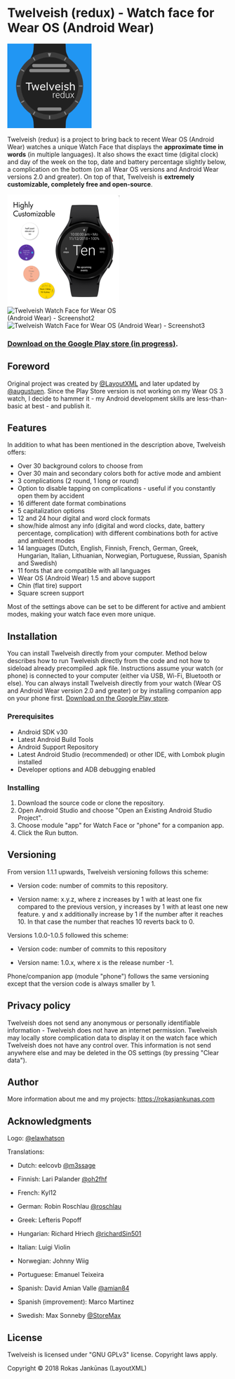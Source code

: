 # Twelveish (redux) - Watch face for Wear OS (Android Wear)

<img src="app/src/main/ic_launcher-web.png" width="192" alt="Twelveish Watch Face for Wear OS (Android Wear) - Logo">

Twelveish (redux) is a project to bring back to recent Wear OS (Android Wear) watches a unique Watch Face that displays the **approximate time in words** (in multiple languages). It also shows the exact time (digital clock) and day of the week on the top, date and battery percentage slightly below, a complication on the bottom (on all Wear OS versions and Android Wear versions 2.0 and greater). On top of that, Twelveish is **extremely customizable, completely free and open-source**.

<img src="screenshots/Twelveish-1.png" width="256" alt="Twelveish Watch Face for Wear OS (Android Wear) - Screenshot1" align="left">

<img src="screenshots/Twelveish-2.png" width="256" alt="Twelveish Watch Face for Wear OS (Android Wear) - Screenshot2" align="left">

<img src="screenshots/Twelveish-3.png" width="256" alt="Twelveish Watch Face for Wear OS (Android Wear) - Screenshot3">

### [Download on the Google Play store (in progress)](https://play.google.com/store/apps/details?id=com.psychowood.twelveishredux).

## Foreword

Original project was created by [@LayoutXML](https://github.com/LayoutXML/Twelveish) and later updated by [@augustuen](https://github.com/augustuen/Twelveish). 
Since the Play Store version is not working on my Wear OS 3 watch, I decide to hammer it - my Android development skills are less-than-basic at best - and publish it.

## Features

In addition to what has been mentioned in the description above, Twelveish offers:

* Over 30 background colors to choose from
* Over 30 main and secondary colors both for active mode and ambient
* 3 complications (2 round, 1 long or round)
* Option to disable tapping on complications - useful if you constantly open them by accident
* 16 different date format combinations
* 5 capitalization options
* 12 and 24 hour digital and word clock formats
* show/hide almost any info (digital and word clocks, date, battery percentage, complication) with different combinations both for active and ambient modes
* 14 languages (Dutch, English, Finnish, French, German, Greek, Hungarian, Italian, Lithuanian, Norwegian, Portuguese, Russian, Spanish and Swedish)
* 11 fonts that are compatible with all languages
* Wear OS (Android Wear) 1.5 and above support
* Chin (flat tire) support
* Square screen support

Most of the settings above can be set to be different for active and ambient modes, making your watch face even more unique.

## Installation

You can install Twelveish directly from your computer. Method below describes how to run Twelveish directly from the code and not how to sideload already precompiled .apk file. Instructions assume your watch (or phone) is connected to your computer (either via USB, Wi-Fi, Bluetooth or else). You can always install Twelveish directly from your watch (Wear OS and Android Wear version 2.0 and greater) or by installing companion app on your phone first. [Download on the Google Play store](https://play.google.com/store/apps/details?id=com.psychowood.twelveishredux).

### Prerequisites

* Android SDK v30
* Latest Android Build Tools
* Android Support Repository
* Latest Android Studio (recommended) or other IDE, with Lombok plugin installed
* Developer options and ADB debugging enabled

### Installing

1. Download the source code or clone the repository.
2. Open Android Studio and choose "Open an Existing Android Studio Project".
3. Choose module "app" for Watch Face or "phone" for a companion app.
4. Click the Run button.

## Versioning

From version 1.1.1 upwards, Twelveish versioning follows this scheme:

* Version code: number of commits to this repository.

* Version name: x.y.z, where z increases by 1 with at least one fix compared to the previous version, y increases by 1 with at least one new feature. y and x additionally increase by 1 if the number after it reaches 10. In that case the number that reaches 10 reverts back to 0.

Versions 1.0.0-1.0.5 followed this scheme:

* Version code: number of commits to this repository

* Version name: 1.0.x, where x is the release number -1.

Phone/companion app (module "phone") follows the same versioning except that the version code is always smaller by 1.

## Privacy policy

Twelveish does not send any anonymous or personally identifiable information - Twelveish does not have an internet permission. Twelveish may locally store complication data to display it on the watch face which Twelveish does not have any control over. This information is not send anywhere else and may be deleted in the OS settings (by pressing "Clear data").

## Author

More information about me and my projects: https://rokasjankunas.com

## Acknowledgments

Logo: [@elawhatson](https://github.com/elawhatson)

Translations:

* Dutch: eelcovb [@m3ssage](https://github.com/m3ssage)

* Finnish: Lari Palander [@oh2fhf](https://github.com/oh2fhf)

* French: Kyl12

* German: Robin Roschlau [@roschlau](https://github.com/roschlau)

* Greek: Lefteris Popoff

* Hungarian: Richard Hriech [@richardSin501](https://github.com/richardSin501)

* Italian: Luigi Violin

* Norwegian: Johnny Wiig

* Portuguese: Emanuel Teixeira

* Spanish: David Amian Valle [@amian84](https://github.com/amian84)

* Spanish (improvement): Marco Martinez

* Swedish: Max Sonneby [@StoreMax](https://github.com/StoreMax)

## License

Twelveish is licensed under "GNU GPLv3" license. Copyright laws apply.

Copyright © 2018 Rokas Jankūnas (LayoutXML)

